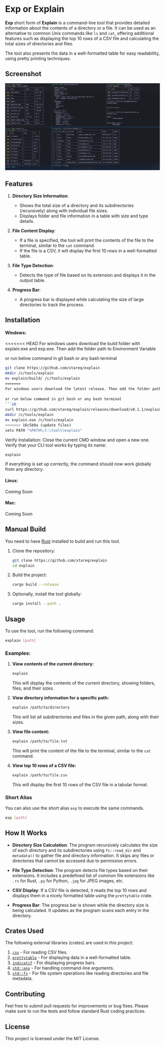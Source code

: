 # Exp or Explain

**Exp** short form of **Explain** is a command-line tool that provides detailed information about the contents of a directory or a file. It can be used as an alternative to common Unix commands like `ls` and `cat`, offering additional features such as displaying the top 10 rows of a CSV file and calculating the total sizes of directories and files. 

The tool also presents the data in a well-formatted table for easy readability, using pretty printing techniques.
## Screenshot

![Explain CLI Screenshot](screenshots/sshot1.png)

## Features

1. **Directory Size Information**: 
   - Shows the total size of a directory and its subdirectories (recursively) along with individual file sizes.
   - Displays folder and file information in a table with size and type details.

2. **File Content Display**:
   - If a file is specified, the tool will print the contents of the file to the terminal, similar to the `cat` command.
   - If the file is a CSV, it will display the first 10 rows in a well-formatted table.

3. **File Type Detection**:
   - Detects the type of file based on its extension and displays it in the output table.

4. **Progress Bar**:
   - A progress bar is displayed while calculating the size of large directories to track the process.
## Installation

#### Windows: 
<<<<<<< HEAD
For windows users download the  build folder with explain.exe and exp.exe. Then add the folder path to Environment Variable

or run below command in git bash or any bash terminal
```sh
git clone https://github.com/xtareq/explain
mkdir /c/tools/explain
mv explain/build/ /c/tools/explain
=======
For windows users download the latest release. Then add the folder path to Environment Variable

or run below command in git bash or any bash terminal
```sh
curl https://github.com/xtareq/explain/releases/download/v0.1.1/explain.exe
mkdir /c/tools/explain
mv explain.exe /c/tools/explain
>>>>>>> 16c5b9a (update files)
setx PATH "%PATH%;C:\tools\explain"
```

 Verify Installation: Close the current CMD window and open a new one. Verify that your CLI tool works by typing its name:

```bash
explain
```
If everything is set up correctly, the command should now work globally from any directory.
#### Linux: 
Coming Soon
#### Mac: 
Coming Soon

## Manual Build

You need to have [Rust](https://www.rust-lang.org/tools/install) installed to build and run this tool.

1. Clone the repository:
   ```bash
   git clone https://github.com/xtareq/explain
   cd explain
   ```

2. Build the project:
   ```bash
   cargo build --release
   ```

3. Optionally, install the tool globally:
   ```bash
   cargo install --path .
   ```

## Usage

To use the tool, run the following command:

```bash
explain [path]
```

### Examples:

1. **View contents of the current directory:**
   ```bash
   explain
   ```

   This will display the contents of the current directory, showing folders, files, and their sizes.

2. **View directory information for a specific path:**
   ```bash
   explain /path/to/directory
   ```

   This will list all subdirectories and files in the given path, along with their sizes.

3. **View file content:**
   ```bash
   explain /path/to/file.txt
   ```

   This will print the content of the file to the terminal, similar to the `cat` command.

4. **View top 10 rows of a CSV file:**
   ```bash
   explain /path/to/file.csv
   ```

   This will display the first 10 rows of the CSV file in a tabular format.

### Short Alias

You can also use the short alias `exp` to execute the same commands.

```bash
exp [path]
```

## How It Works

- **Directory Size Calculation**: The program recursively calculates the size of each directory and its subdirectories using `fs::read_dir` and `metadata()` to gather file and directory information. It skips any files or directories that cannot be accessed due to permission errors.
  
- **File Type Detection**: The program detects file types based on their extensions. It includes a predefined list of common file extensions like `.rs` for Rust, `.py` for Python, `.jpg` for JPEG images, etc.
  
- **CSV Display**: If a CSV file is detected, it reads the top 10 rows and displays them in a nicely formatted table using the `prettytable` crate.

- **Progress Bar**: The progress bar is shown while the directory size is being calculated. It updates as the program scans each entry in the directory.

## Crates Used

The following external libraries (crates) are used in this project:

1. [`csv`](https://docs.rs/csv/latest/csv/) - For reading CSV files.
2. [`prettytable`](https://docs.rs/prettytable-rs/latest/prettytable/) - For displaying data in a well-formatted table.
3. [`indicatif`](https://docs.rs/indicatif/latest/indicatif/) - For displaying progress bars.
4. [`std::env`](https://doc.rust-lang.org/std/env/) - For handling command-line arguments.
5. [`std::fs`](https://doc.rust-lang.org/std/fs/) - For file system operations like reading directories and file metadata.

## Contributing

Feel free to submit pull requests for improvements or bug fixes. Please make sure to run the tests and follow standard Rust coding practices.

## License

This project is licensed under the MIT License.
